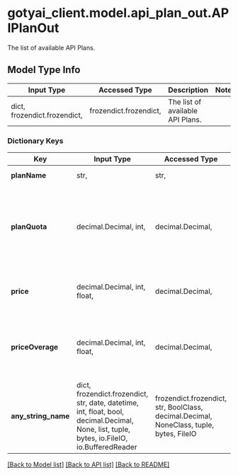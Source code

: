 # gotyai_client.model.api_plan_out.APIPlanOut

The list of available API Plans.

## Model Type Info
Input Type | Accessed Type | Description | Notes
------------ | ------------- | ------------- | -------------
dict, frozendict.frozendict,  | frozendict.frozendict,  | The list of available API Plans. | 

### Dictionary Keys
Key | Input Type | Accessed Type | Description | Notes
------------ | ------------- | ------------- | ------------- | -------------
**planName** | str,  | str,  | The API Plan name. | [optional] 
**planQuota** | decimal.Decimal, int,  | decimal.Decimal,  | The API Plan&#x27;s include free quota in number of units (NB/ not in number of names). | [optional] value must be a 64 bit integer
**price** | decimal.Decimal, int, float,  | decimal.Decimal,  | The API Plan monthly price. | [optional] value must be a 64 bit float
**priceOverage** | decimal.Decimal, int, float,  | decimal.Decimal,  | The API Plan&#x27;s overages (additional cost on top of free quota). | [optional] value must be a 64 bit float
**any_string_name** | dict, frozendict.frozendict, str, date, datetime, int, float, bool, decimal.Decimal, None, list, tuple, bytes, io.FileIO, io.BufferedReader | frozendict.frozendict, str, BoolClass, decimal.Decimal, NoneClass, tuple, bytes, FileIO | any string name can be used but the value must be the correct type | [optional]

[[Back to Model list]](../../README.md#documentation-for-models) [[Back to API list]](../../README.md#documentation-for-api-endpoints) [[Back to README]](../../README.md)

